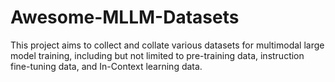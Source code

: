 # Awesome-MLLM-Datasets
This project aims to collect and collate various datasets for multimodal large model training, including but not limited to pre-training data, instruction fine-tuning data, and In-Context learning data.
